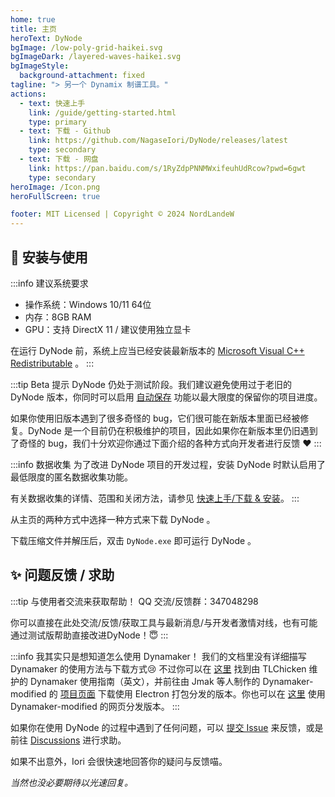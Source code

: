 ```yaml
---
home: true
title: 主页
heroText: DyNode
bgImage: /low-poly-grid-haikei.svg
bgImageDark: /layered-waves-haikei.svg
bgImageStyle:
  background-attachment: fixed
tagline: "> 另一个 Dynamix 制谱工具。"
actions:
  - text: 快速上手
    link: /guide/getting-started.html
    type: primary
  - text: 下载 - Github
    link: https://github.com/NagaseIori/DyNode/releases/latest
    type: secondary
  - text: 下载 - 网盘
    link: https://pan.baidu.com/s/1RyZdpPNNMWxifeuhUdRcow?pwd=6gwt
    type: secondary
heroImage: /Icon.png
heroFullScreen: true

footer: MIT Licensed | Copyright © 2024 NordLandeW
---
```



## 🚀 安装与使用
:::info 建议系统要求
* 操作系统：Windows 10/11 64位
* 内存：8GB RAM
* GPU：支持 DirectX 11 / 建议使用独立显卡

在运行 DyNode 前，系统上应当已经安装最新版本的 [Microsoft Visual C++ Redistributable](https://aka.ms/vs/17/release/vc_redist.x64.exe) 。
:::

:::tip Beta 提示
DyNode 仍处于测试阶段。我们建议避免使用过于老旧的 DyNode 版本，你同时可以启用 [自动保存](guide/edit.md#自动保存项目) 功能以最大限度的保留你的项目进度。

如果你使用旧版本遇到了很多奇怪的 bug，它们很可能在新版本里面已经被修复。DyNode 是一个目前仍在积极维护的项目，因此如果你在新版本里仍旧遇到了奇怪的 bug，我们十分欢迎你通过下面介绍的各种方式向开发者进行反馈 ❤
:::

:::info 数据收集
为了改进 DyNode 项目的开发过程，安装 DyNode 时默认启用了最低限度的匿名数据收集功能。

有关数据收集的详情、范围和关闭方法，请参见 [快速上手/下载 & 安装](guide/getting-started.md)。
:::


从主页的两种方式中选择一种方式来下载 DyNode 。

下载压缩文件并解压后，双击 `DyNode.exe` 即可运行 DyNode 。

## ✨ 问题反馈 / 求助

:::tip 与使用者交流来获取帮助！
QQ 交流/反馈群：347048298

你可以直接在此处交流/反馈/获取工具与最新消息/与开发者激情对线，也有可能通过测试版帮助直接改进DyNode！😇
:::

:::info 我其实只是想知道怎么使用 Dynamaker！
我们的文档里没有详细描写 Dynamaker 的使用方法与下载方式😢 不过你可以在 [这里](https://tlchicken.github.io/dynamaker-guide/) 找到由 TLChicken 维护的 Dynamaker 使用指南（英文），并前往由 Jmak 等人制作的 Dynamaker-modified 的 [项目页面](https://github.com/jmakxd/dynamaker-modified) 下载使用 Electron 打包分发的版本。你也可以在 [这里](https://dym.iorinn.moe/app/src) 使用 Dynamaker-modified 的网页分发版本。
:::

如果你在使用 DyNode 的过程中遇到了任何问题，可以 [提交 Issue](https://github.com/NagaseIori/DyNode/issues/new) 来反馈，或是前往 [Discussions](https://github.com/NagaseIori/DyNode/discussions) 进行求助。

如果不出意外，$\text{Iori}$ 会很快速地回答你的疑问与反馈喵。

*当然也没必要期待以光速回复。*
